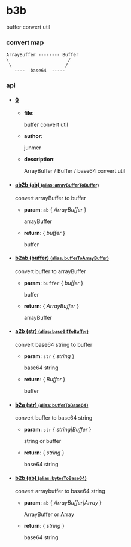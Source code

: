 # b3b

buffer convert util

### convert map

```
ArrayBuffer -------- Buffer
\                      /
 \                    /
   ----  base64  -----
```


### api

- #### <a href="index.js?source#L7" target="_blank"><b>0 </b></a>

  - **file**:  

    buffer convert util

  - **author**:  

    junmer

  - **description**:  

    ArrayBuffer / Buffer / base64 convert util

- #### <a href="index.js?source#L16" target="_blank"><b>ab2b (ab)  <small>(alias: arrayBufferToBuffer)</small> </b></a>
    convert arrayBuffer to buffer

  - **param**: `ab` { _ArrayBuffer_ }

    arrayBuffer

  - **return**:  { _buffer_ }

    buffer

- #### <a href="index.js?source#L36" target="_blank"><b>b2ab (buffer)  <small>(alias: bufferToArrayBuffer)</small> </b></a>
    convert buffer to arrayBuffer

  - **param**: `buffer` { _buffer_ }

    buffer

  - **return**:  { _ArrayBuffer_ }

    arrayBuffer

- #### <a href="index.js?source#L56" target="_blank"><b>a2b (str)  <small>(alias: base64ToBuffer)</small> </b></a>
    convert base64 string to buffer

  - **param**: `str` { _string_ }

    base64 string

  - **return**:  { _Buffer_ }

    buffer

- #### <a href="index.js?source#L67" target="_blank"><b>b2a (str)  <small>(alias: bufferToBase64)</small> </b></a>
    convert buffer to base64 string

  - **param**: `str` { _string|Buffer_ }

    string or buffer

  - **return**:  { _string_ }

    base64 string

- #### <a href="index.js?source#L87" target="_blank"><b>b2b (ab)  <small>(alias: bytesToBase64)</small> </b></a>
    convert arraybuffer to base64 string

  - **param**: `ab` { _ArrayBuffer|Array_ }

    ArrayBuffer or Array

  - **return**:  { _string_ }

    base64 string

